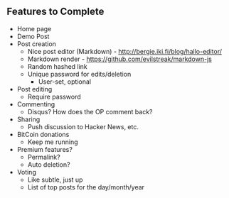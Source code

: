 ## Features to Complete
* Home page
* Demo Post
* Post creation
  * Nice post editor (Markdown) - http://bergie.iki.fi/blog/hallo-editor/
  * Markdown render - https://github.com/evilstreak/markdown-js
  * Random hashed link
  * Unique password for edits/deletion
    * User-set, optional
* Post editing
  * Require password
* Commenting
  * Disqus?  How does the OP comment back?
* Sharing
  * Push discussion to Hacker News, etc.
* BitCoin donations
  * Keep me running
* Premium features?
  * Permalink?
  * Auto deletion?
* Voting
  * Like subtle, just up
  * List of top posts for the day/month/year